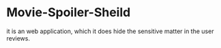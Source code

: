 # Movie-Spoiler-Sheild
it is an web application, which it does hide the sensitive matter in the user reviews.
